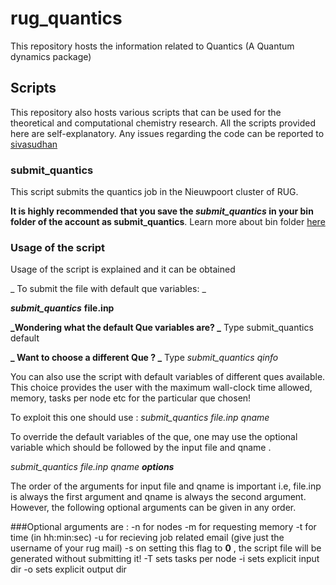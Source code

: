 # rug\_quantics
This repository  hosts the information related to Quantics (A Quantum dynamics package)
## Scripts
This repository also hosts various scripts that can be used for the theoretical and computational chemistry research. All the scripts provided here are self-explanatory. Any issues regarding the code can be reported to [sivasudhan](mailto:s.rathnachalam@rug.nl)
### submit\_quantics
This script submits the quantics job in the Nieuwpoort cluster of RUG.


**It is highly recommended that you save the _submit\_quantics_ in your bin folder of the account as submit\_quantics**. Learn more about bin folder [here](https://askubuntu.com/questions/406491/how-to-create-and-link-a-bin-folder-to-contain-executables)


### Usage of the script
Usage of the script is explained and it can be obtained 

_ To submit the file with default que variables: _

**_submit\_quantics_** **file.inp** 


**_Wondering what the default Que variables are? _**
Type submit\_quantics default


**_ Want to choose a different Que ? _**
Type _submit\_quantics qinfo_ 

You can also use the script with default variables of different ques available. This choice provides the user with the maximum wall-clock time allowed, memory, tasks per node etc for the particular que chosen!

To exploit this one should use :
_submit\_quantics file.inp qname_

To override the default variables of the que, one may use the optional variable which should be followed by the input file and qname . 

_submit\_quantics file.inp qname **options**_

The order of the arguments for input file and qname is important i.e, file.inp is always the first argument and qname is always the second argument. However, the following optional arguments can be given in any order.

###Optional arguments are :
-n for nodes
-m for requesting memory
-t for time (in hh:min:sec)
-u for recieving job related email (give just the username of your rug mail)
-s on setting this flag to **0** , the script file will  be generated without submitting it!
-T sets tasks per node
-i sets explicit input dir
-o sets explicit output dir

